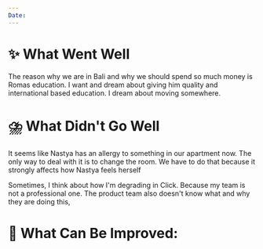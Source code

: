 ```yaml
---
Date:
---
```



# **✨ What Went Well**

The reason why we are in Bali and why we should spend so much money is Romas education. I want and dream about giving him quality and international based education. I dream about moving somewhere. 



#  **⛈️ What Didn't Go Well**

It seems like Nastya has an allergy to something in our apartment now. The only way to deal with it is to change the room. 
We have to do that because it strongly affects how Nastya feels herself 

Sometimes, I think about how I'm degrading in Click. Because my team is not a professional one. The product team also doesn't know what and why they are doing this, 

# **💫 What Can Be Improved**:


